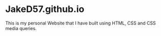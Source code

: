 # JakeD57.github.io

This is my personal Website that I have built using HTML, CSS and CSS media queries.
